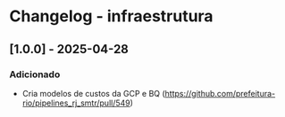 # Changelog - infraestrutura

## [1.0.0] - 2025-04-28

### Adicionado

- Cria modelos de custos da GCP e BQ (https://github.com/prefeitura-rio/pipelines_rj_smtr/pull/549)